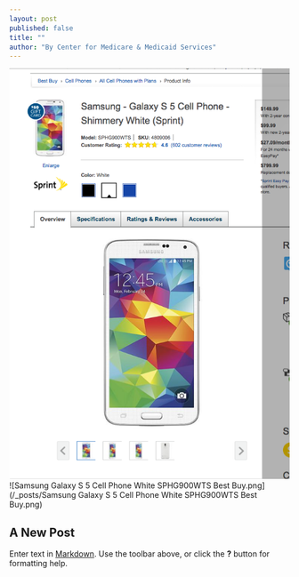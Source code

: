 ```yaml
---
layout: post
published: false
title: ""
author: "By Center for Medicare & Medicaid Services"
---
```


![](/_posts/Samsung%20Galaxy%20S%205%20Cell%20Phone%20White%20SPHG900WTS%20%20%20Best%20Buy.png)![Samsung Galaxy S 5 Cell Phone White SPHG900WTS   Best Buy.png](/_posts/Samsung Galaxy S 5 Cell Phone White SPHG900WTS   Best Buy.png)
## A New Post



Enter text in [Markdown](http://daringfireball.net/projects/markdown/). Use the toolbar above, or click the **?** button for formatting help.
